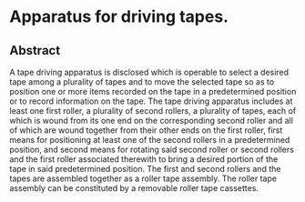 # Apparatus for driving tapes.

## Abstract
A tape driving apparatus is disclosed which is operable to select a desired tape among a plurality of tapes and to move the selected tape so as to position one or more items recorded on the tape in a predetermined position or to record information on the tape. The tape driving apparatus includes at least one first roller, a plurality of second rollers, a plurality of tapes, each of which is wound from its one end on the corresponding second roller and all of which are wound together from their other ends on the first roller, first means for positioning at least one of the second rollers in a predetermined position, and second means for rotating said second roller or second rollers and the first roller associated therewith to bring a desired portion of the tape in said predetermined position. The first and second rollers and the tapes are assembled together as a roller tape assembly. The roller tape assembly can be constituted by a removable roller tape cassettes.